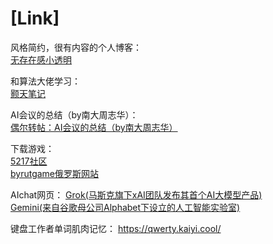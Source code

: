 # [Link]

风格简约，很有内容的个人博客：  
[无存在感小透明](https://ry.huaji.store/)

和算法大佬学习：  
[颢天笔记](https://io.zouht.com/154.html)


AI会议的总结（by南大周志华）：  
[偶尔转帖：AI会议的总结（by南大周志华）](https://www.cnblogs.com/yymn/p/4589624.html)


下载游戏：  
[5217社区](https://www.xxx5217.com/)  
[byrutgame俄罗斯网站](https://byrutgame.org/)


AIchat网页：
[Grok(马斯克旗下xAI团队发布其首个AI大模型产品)](https://grok.com/)  
[Gemini(来自谷歌母公司Alphabet下设立的人工智能实验室)](https://gemini.google.com/)

键盘工作者单词肌肉记忆：
https://qwerty.kaiyi.cool/



 


